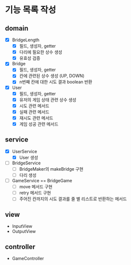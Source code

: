 # 기능 목록 작성

## domain
- [x] BridgeLength
    - [x] 필드, 생성자, getter
    - [x] 다리에 필요한 상수 생성
    - [x] 유효성 검증
- [x] Bridge
    - [x] 필드, 생성자, getter
    - [x] 칸에 관련된 상수 생성 (UP, DOWN)
    - [x] n번째 칸에 대한 시도 결과 boolean 반환
- [x] User
    - [x] 필드, 생성자, getter
    - [x] 유저의 게임 상태 관련 상수 생성
    - [x] 시도 관련 메서드
    - [x] 실패 관련 메서드
    - [x] 재시도 관련 메서드
    - [x] 게임 성공 관련 메서드

## service
- [x] UserService
    - [x] User 생성
- [ ] BridgeService
    - [ ] BridgeMaker의 makeBridge 구현
    - [ ] 다리 생성
- [ ] GameService == BridgeGame
    - [ ] move 메서드 구현
    - [ ] retry 메서드 구현
    - [ ] 주어진 칸까지의 시도 결과를 줄 별 리스트로 반환하는 메서드

## view
- InputView
- OutputView

## controller
- GameController